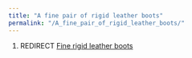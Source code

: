 ```yaml
---
title: "A fine pair of rigid leather boots"
permalink: "/A_fine_pair_of_rigid_leather_boots/"
---
```


1.  REDIRECT [Fine rigid leather
    boots](Fine_rigid_leather_boots "wikilink")